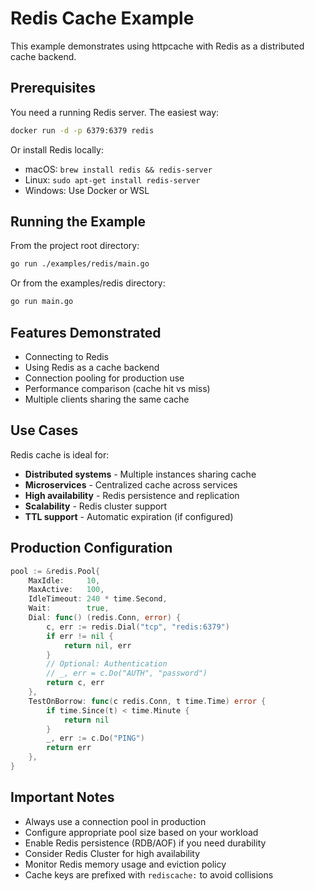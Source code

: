 # Redis Cache Example

This example demonstrates using httpcache with Redis as a distributed cache backend.

## Prerequisites

You need a running Redis server. The easiest way:

```bash
docker run -d -p 6379:6379 redis
```

Or install Redis locally:

- macOS: `brew install redis && redis-server`
- Linux: `sudo apt-get install redis-server`
- Windows: Use Docker or WSL

## Running the Example

From the project root directory:

```bash
go run ./examples/redis/main.go
```

Or from the examples/redis directory:

```bash
go run main.go
```

## Features Demonstrated

- Connecting to Redis
- Using Redis as a cache backend
- Connection pooling for production use
- Performance comparison (cache hit vs miss)
- Multiple clients sharing the same cache

## Use Cases

Redis cache is ideal for:

- **Distributed systems** - Multiple instances sharing cache
- **Microservices** - Centralized cache across services
- **High availability** - Redis persistence and replication
- **Scalability** - Redis cluster support
- **TTL support** - Automatic expiration (if configured)

## Production Configuration

```go
pool := &redis.Pool{
    MaxIdle:     10,
    MaxActive:   100,
    IdleTimeout: 240 * time.Second,
    Wait:        true,
    Dial: func() (redis.Conn, error) {
        c, err := redis.Dial("tcp", "redis:6379")
        if err != nil {
            return nil, err
        }
        // Optional: Authentication
        // _, err = c.Do("AUTH", "password")
        return c, err
    },
    TestOnBorrow: func(c redis.Conn, t time.Time) error {
        if time.Since(t) < time.Minute {
            return nil
        }
        _, err := c.Do("PING")
        return err
    },
}
```

## Important Notes

- Always use a connection pool in production
- Configure appropriate pool size based on your workload
- Enable Redis persistence (RDB/AOF) if you need durability
- Consider Redis Cluster for high availability
- Monitor Redis memory usage and eviction policy
- Cache keys are prefixed with `rediscache:` to avoid collisions
